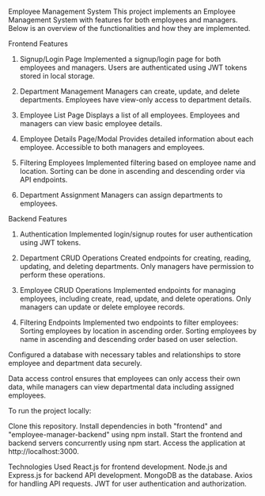 Employee Management System
This project implements an Employee Management System with features for both employees and managers. Below is an overview of the functionalities and how they are implemented.

Frontend Features
1. Signup/Login Page
Implemented a signup/login page for both employees and managers.
Users are authenticated using JWT tokens stored in local storage.

2. Department Management
Managers can create, update, and delete departments.
Employees have view-only access to department details.

3. Employee List Page
Displays a list of all employees.
Employees and managers can view basic employee details.

4. Employee Details Page/Modal
Provides detailed information about each employee.
Accessible to both managers and employees.

5. Filtering Employees
Implemented filtering based on employee name and location.
Sorting can be done in ascending and descending order via API endpoints.

6. Department Assignment
Managers can assign departments to employees.






Backend Features
1. Authentication
Implemented login/signup routes for user authentication using JWT tokens.

2. Department CRUD Operations
Created endpoints for creating, reading, updating, and deleting departments.
Only managers have permission to perform these operations.

3. Employee CRUD Operations
Implemented endpoints for managing employees, including create, read, update, and delete operations.
Only managers can update or delete employee records.

4. Filtering Endpoints
Implemented two endpoints to filter employees:
Sorting employees by location in ascending order.
Sorting employees by name in ascending and descending order based on user selection.



Configured a database with necessary tables and relationships to store employee and department data securely.

Data access control ensures that employees can only access their own data, while managers can view departmental data including assigned employees.

To run the project locally:

Clone this repository.
Install dependencies in both "frontend" and "employee-manager-backend" using npm install.
Start the frontend and backend servers concurrently using npm start.
Access the application at http://localhost:3000.



Technologies Used
React.js for frontend development.
Node.js and Express.js for backend API development.
MongoDB as the database.
Axios for handling API requests.
JWT for user authentication and authorization.